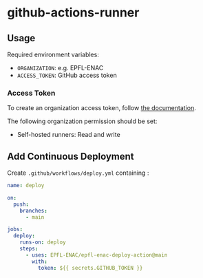 # github-actions-runner

## Usage

Required environment variables:

- `ORGANIZATION`: e.g. EPFL-ENAC
- `ACCESS_TOKEN`: GitHub access token

### Access Token

To create an organization access token, follow [the documentation](https://docs.github.com/en/authentication/keeping-your-account-and-data-secure/creating-a-personal-access-token#creating-a-fine-grained-personal-access-token).

The following organization permission should be set:

- Self-hosted runners: Read and write

## Add Continuous Deployment

Create `.github/workflows/deploy.yml` containing :

```yml
name: deploy

on:
  push:
    branches:
      - main

jobs:
  deploy:
    runs-on: deploy
    steps:
      - uses: EPFL-ENAC/epfl-enac-deploy-action@main
        with:
          token: ${{ secrets.GITHUB_TOKEN }}
```
